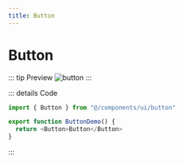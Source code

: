 ```yaml
---
title: Button
---
```


# Button

::: tip Preview
![button](/components/button.png)
:::

::: details Code
```js
import { Button } from "@/components/ui/button"

export function ButtonDemo() {
  return <Button>Button</Button>
}
```
:::